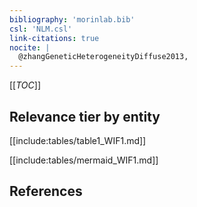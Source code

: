 ```yaml
---
bibliography: 'morinlab.bib'
csl: 'NLM.csl'
link-citations: true
nocite: |
  @zhangGeneticHeterogeneityDiffuse2013, 
---
```


[[_TOC_]]




## Relevance tier by entity

[[include:tables/table1_WIF1.md]]





[[include:tables/mermaid_WIF1.md]]

## References



